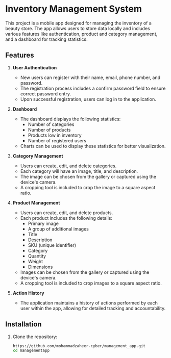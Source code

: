 # Inventory Management System

This project is a mobile app designed for managing the inventory of a beauty store. The app allows users to store data locally and includes various features like authentication, product and category management, and a dashboard for tracking statistics.

## Features

1. **User Authentication**
   - New users can register with their name, email, phone number, and password.
   - The registration process includes a confirm password field to ensure correct password entry.
   - Upon successful registration, users can log in to the application.

2. **Dashboard**
   - The dashboard displays the following statistics:
     - Number of categories
     - Number of products
     - Products low in inventory
     - Number of registered users
   - Charts can be used to display these statistics for better visualization.

3. **Category Management**
   - Users can create, edit, and delete categories.
   - Each category will have an image, title, and description.
   - The image can be chosen from the gallery or captured using the device's camera.
   - A cropping tool is included to crop the image to a square aspect ratio.

4. **Product Management**
   - Users can create, edit, and delete products.
   - Each product includes the following details:
     - Primary image
     - A group of additional images
     - Title
     - Description
     - SKU (unique identifier)
     - Category
     - Quantity
     - Weight
     - Dimensions
   - Images can be chosen from the gallery or captured using the device's camera.
   - A cropping tool is included to crop images to a square aspect ratio.

5. **Action History**
   - The application maintains a history of actions performed by each user within the app, allowing for detailed tracking and accountability.

## Installation

1. Clone the repository:
   ```bash
   https://github.com/mohammadzaheer-cyber/management_app.git
   cd managementapp
